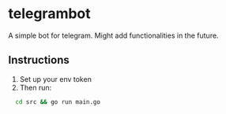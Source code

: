 # telegrambot

A simple bot for telegram. Might add functionalities in the future.

## Instructions

1. Set up your env token
2. Then run:

```sh
  cd src && go run main.go
```

